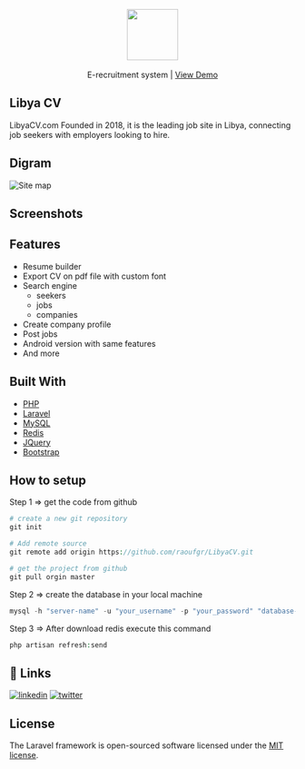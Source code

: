 
<p align="center">
<a href="https://www.libyacv.com"><img src="https://www.libyacv.com/images/simple/libyacv_logo.png" width="90" hight="90" /></a><br>
<br>E-recruitment system | <a href="https://www.libyacv.com">View Demo</a>
</p>

## Libya CV 
LibyaCV.com Founded in 2018, it is the leading job site in Libya, connecting job seekers with employers looking to hire. 


## Digram
![Site map](https://raw.githubusercontent.com/RaoufGrera/job_portal/master/images/libyacv1.png)

## Screenshots

## Features
- Resume builder
- Export CV on pdf file with custom font
- Search engine
    - seekers
    - jobs
    - companies
- Create company profile
- Post jobs
- Android version with same features
- And more

## Built With
* [PHP](https://www.php.net/)
* [Laravel](https://laravel.com)
* [MySQL](https://www.mysql.com/)
* [Redis](https://redis.io/)
* [JQuery](https://jquery.com)
* [Bootstrap](https://getbootstrap.com)

## How to setup
Step 1 => get the code from github
```php
# create a new git repository
git init

# Add remote source 
git remote add origin https://github.com/raoufgr/LibyaCV.git

# get the project from github
git pull orgin master 
```
Step 2 =>  create the database in your local machine
```php
mysql -h "server-name" -u "your_username" -p "your_password" "database-name" < "libya2019.sql"
```

Step 3 => After download redis execute this command
```php
php artisan refresh:send
```

## 🔗 Links
[![linkedin](https://img.shields.io/badge/linkedin-0A66C2?style=for-the-badge&logo=linkedin&logoColor=white)](https://www.linkedin.com/in/raoufgrera)
[![twitter](https://img.shields.io/badge/twitter-1DA1F2?style=for-the-badge&logo=twitter&logoColor=white)](https://twitter.com/raoufgrera)


## License

The Laravel framework is open-sourced software licensed under the [MIT license](http://opensource.org/licenses/MIT).
